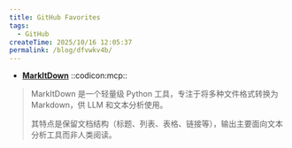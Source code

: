 ```yaml
---
title: GitHub Favorites
tags:
  - GitHub
createTime: 2025/10/16 12:05:37
permalink: /blog/dfvwkv4b/
---
```


- **[MarkItDown](https://github.com/microsoft/markitdown)** ::codicon:mcp::

> MarkItDown 是一个轻量级 Python 工具，专注于将多种文件格式转换为 Markdown，供 LLM 和文本分析使用。
> 
> 其特点是保留文档结构（标题、列表、表格、链接等），输出主要面向文本分析工具而非人类阅读。

